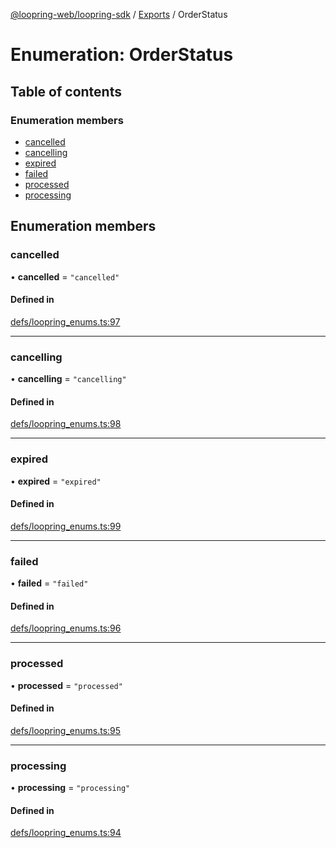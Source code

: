 [@loopring-web/loopring-sdk](../README.md) / [Exports](../modules.md) / OrderStatus

# Enumeration: OrderStatus

## Table of contents

### Enumeration members

- [cancelled](OrderStatus.md#cancelled)
- [cancelling](OrderStatus.md#cancelling)
- [expired](OrderStatus.md#expired)
- [failed](OrderStatus.md#failed)
- [processed](OrderStatus.md#processed)
- [processing](OrderStatus.md#processing)

## Enumeration members

### cancelled

• **cancelled** = `"cancelled"`

#### Defined in

[defs/loopring_enums.ts:97](https://github.com/Loopring/loopring_sdk/blob/81e0b16/src/defs/loopring_enums.ts#L97)

___

### cancelling

• **cancelling** = `"cancelling"`

#### Defined in

[defs/loopring_enums.ts:98](https://github.com/Loopring/loopring_sdk/blob/81e0b16/src/defs/loopring_enums.ts#L98)

___

### expired

• **expired** = `"expired"`

#### Defined in

[defs/loopring_enums.ts:99](https://github.com/Loopring/loopring_sdk/blob/81e0b16/src/defs/loopring_enums.ts#L99)

___

### failed

• **failed** = `"failed"`

#### Defined in

[defs/loopring_enums.ts:96](https://github.com/Loopring/loopring_sdk/blob/81e0b16/src/defs/loopring_enums.ts#L96)

___

### processed

• **processed** = `"processed"`

#### Defined in

[defs/loopring_enums.ts:95](https://github.com/Loopring/loopring_sdk/blob/81e0b16/src/defs/loopring_enums.ts#L95)

___

### processing

• **processing** = `"processing"`

#### Defined in

[defs/loopring_enums.ts:94](https://github.com/Loopring/loopring_sdk/blob/81e0b16/src/defs/loopring_enums.ts#L94)
